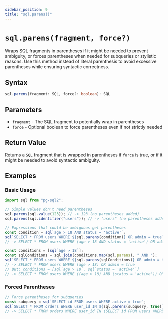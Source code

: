 ```yaml
---
sidebar_position: 9
title: "sql.parens()"
---
```


# `sql.parens(fragment, force?)`

Wraps SQL fragments in parentheses if it might be needed to prevent ambiguity, or
forces parentheses when needed for subqueries or stylistic reasons. Use this
method instead of literal parenthesis to avoid excessive parentheses while
ensuring syntactic correctness.

## Syntax

```typescript
sql.parens(fragment: SQL, force?: boolean): SQL
```

## Parameters

- `fragment` - The SQL fragment to potentially wrap in parentheses
- `force` - Optional boolean to force parentheses even if not strictly needed

## Return Value

Returns a `SQL` fragment that is wrapped in parentheses if `force` is true, or
if it might be needed to avoid syntactic ambiguity.

## Examples

### Basic Usage

```js
import sql from "pg-sql2";

// Simple values don't need parentheses
sql.parens(sql.value(123)); // -> 123 (no parentheses added)
sql.parens(sql.identifier("users")); // -> "users" (no parentheses added)

// Expressions that could be ambiguous get parentheses
const condition = sql`age > 18 AND status = 'active'`;
sql`SELECT * FROM users WHERE ${sql.parens(condition)} OR admin = true`;
// -> SELECT * FROM users WHERE (age > 18 AND status = 'active') OR admin = true

const conditions = [sql`age > 18`];
const sqlConditions = sql.join(conditions.map(sql.parens), " AND ");
sql`SELECT * FROM users WHERE ${sql.parens(sqlConditions)} OR admin = true`;
// -> SELECT * FROM users WHERE (age > 18) OR admin = true
// But: conditions = [sql`age > 18`, sql`status = 'active'`]
// -> SELECT * FROM users WHERE ((age > 18) AND (status = 'active')) OR admin = true
```

### Forced Parentheses

```js
// Force parentheses for subqueries
const subquery = sql`SELECT id FROM users WHERE active = true`;
sql`SELECT * FROM orders WHERE user_id IN ${sql.parens(subquery, true)}`;
// -> SELECT * FROM orders WHERE user_id IN (SELECT id FROM users WHERE active = true)
```

